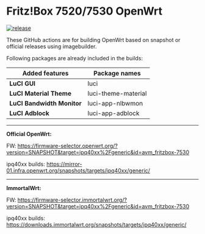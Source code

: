 # Fritz!Box 7520/7530 OpenWrt
[![release](https://img.shields.io/github/v/release/minax007/Fritz-Box_7520_7530_OpenWrt.svg)](https://github.com/minax007/Fritz-Box_7520_7530_OpenWrt/releases)

These GitHub actions are for building OpenWrt based on snapshot or official releases using imagebuilder.

Following packages are already included in the builds: 

Added features | Package names
------------ | -------------
**LuCI GUI** | luci
**LuCI Material Theme** | luci-theme-material 
**LuCI Bandwidth Monitor** | luci-app-nlbwmon
**LuCI Adblock** | luci-app-adblock
__________________________________________________________________
**Official OpenWrt:**

FW: https://firmware-selector.openwrt.org/?version=SNAPSHOT&target=ipq40xx%2Fgeneric&id=avm_fritzbox-7530 

ipq40xx builds: https://mirror-01.infra.openwrt.org/snapshots/targets/ipq40xx/generic/
__________________________________________________________________
**ImmortalWrt:**

FW: https://firmware-selector.immortalwrt.org/?version=SNAPSHOT&target=ipq40xx%2Fgeneric&id=avm_fritzbox-7530

ipq40xx builds: https://downloads.immortalwrt.org/snapshots/targets/ipq40xx/generic/
